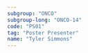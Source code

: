 ```yaml
---
subgroup: "ONCO"
subgroup-long: "ONCO-14"
code: "PS01"
tag: "Poster Presenter"
name: "Tyler Simmons"
---
```

